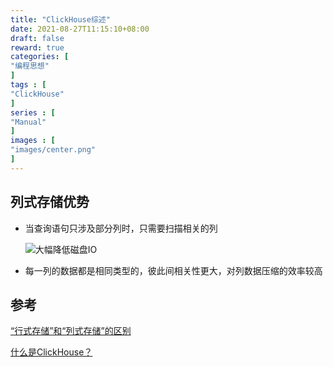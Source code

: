 ```yaml
---
title: "ClickHouse综述"
date: 2021-08-27T11:15:10+08:00
draft: false
reward: true
categories: [
"编程思想"
]
tags : [
"ClickHouse"
]
series : [
"Manual"
]
images : [
"images/center.png"
]
---
```


[comment]: <> (# ClickHouse综述)

## 列式存储优势

- 当查询语句只涉及部分列时，只需要扫描相关的列

  ![大幅降低磁盘IO](https://picgo.6and.ltd/img/3412665-fb1b4b09b70815f2.jpg)

- 每一列的数据都是相同类型的，彼此间相关性更大，对列数据压缩的效率较高



## 参考

[“行式存储”和“列式存储”的区别](https://www.jianshu.com/p/3d3950c9fb06)

[什么是ClickHouse？](https://clickhouse.tech/docs/zh/)
